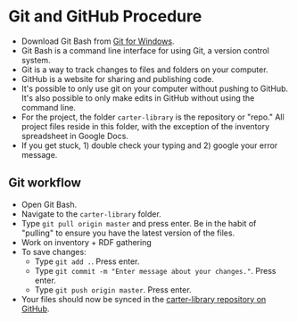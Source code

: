 # Git and GitHub Procedure

* Download Git Bash from [Git for Windows](https://git-for-windows.github.io/).
* Git Bash is a command line interface for using Git, a version control system. 
* Git is a way to track changes to files and folders on your computer. 
* GitHub is a website for sharing and publishing code. 
* It's possible to only use git on your computer without pushing to GitHub. It's also possible to only make edits in GitHub without using the command line. 
* For the project, the folder ```carter-library``` is the repository or "repo." All project files reside in this folder, with the exception of the inventory spreadsheet in Google Docs. 
* If you get stuck, 1) double check your typing and 2) google your error message. 

## Git workflow 
* Open Git Bash. 
* Navigate to the ```carter-library``` folder. 
* Type ```git pull origin master``` and press enter. Be in the habit of "pulling" to ensure you have the latest version of the files.
* Work on inventory + RDF gathering
* To save changes:
	* Type ```git add .```. Press enter. 
	* Type ```git commit -m "Enter message about your changes."```. Press enter. 
	* Type ```git push origin master```. Press enter. 
* Your files should now be synced in the [carter-library repository on GitHub](https://github.com/wludh/carter-library). 